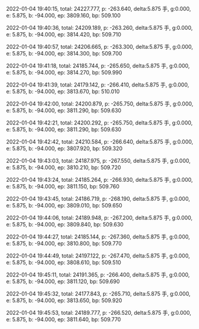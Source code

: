 2022-01-04 19:40:15, total: 24227.777, p: -263.640, delta:5.875 手, g:0.000, e: 5.875, b: -94.000, ep: 3809.160, bp: 509.100

2022-01-04 19:40:36, total: 24209.189, p: -263.260, delta:5.875 手, g:0.000, e: 5.875, b: -94.000, ep: 3814.420, bp: 509.710

2022-01-04 19:40:57, total: 24206.665, p: -263.300, delta:5.875 手, g:0.000, e: 5.875, b: -94.000, ep: 3814.300, bp: 509.700

2022-01-04 19:41:18, total: 24185.744, p: -265.650, delta:5.875 手, g:0.000, e: 5.875, b: -94.000, ep: 3814.270, bp: 509.990

2022-01-04 19:41:39, total: 24179.142, p: -266.410, delta:5.875 手, g:0.000, e: 5.875, b: -94.000, ep: 3813.670, bp: 510.010

2022-01-04 19:42:00, total: 24200.879, p: -265.750, delta:5.875 手, g:0.000, e: 5.875, b: -94.000, ep: 3811.290, bp: 509.630

2022-01-04 19:42:21, total: 24200.292, p: -265.750, delta:5.875 手, g:0.000, e: 5.875, b: -94.000, ep: 3811.290, bp: 509.630

2022-01-04 19:42:42, total: 24210.584, p: -266.640, delta:5.875 手, g:0.000, e: 5.875, b: -94.000, ep: 3807.920, bp: 509.320

2022-01-04 19:43:03, total: 24187.975, p: -267.550, delta:5.875 手, g:0.000, e: 5.875, b: -94.000, ep: 3810.210, bp: 509.720

2022-01-04 19:43:24, total: 24185.264, p: -266.930, delta:5.875 手, g:0.000, e: 5.875, b: -94.000, ep: 3811.150, bp: 509.760

2022-01-04 19:43:45, total: 24186.719, p: -268.190, delta:5.875 手, g:0.000, e: 5.875, b: -94.000, ep: 3809.010, bp: 509.650

2022-01-04 19:44:06, total: 24189.948, p: -267.200, delta:5.875 手, g:0.000, e: 5.875, b: -94.000, ep: 3809.840, bp: 509.630

2022-01-04 19:44:27, total: 24185.144, p: -267.360, delta:5.875 手, g:0.000, e: 5.875, b: -94.000, ep: 3810.800, bp: 509.770

2022-01-04 19:44:49, total: 24197.122, p: -267.470, delta:5.875 手, g:0.000, e: 5.875, b: -94.000, ep: 3808.610, bp: 509.510

2022-01-04 19:45:11, total: 24191.365, p: -266.400, delta:5.875 手, g:0.000, e: 5.875, b: -94.000, ep: 3811.120, bp: 509.690

2022-01-04 19:45:32, total: 24177.843, p: -265.710, delta:5.875 手, g:0.000, e: 5.875, b: -94.000, ep: 3813.650, bp: 509.920

2022-01-04 19:45:53, total: 24189.777, p: -266.520, delta:5.875 手, g:0.000, e: 5.875, b: -94.000, ep: 3811.640, bp: 509.770